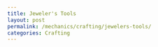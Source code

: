 ```yaml
---
title: Jeweler's Tools
layout: post
permalink: /mechanics/crafting/jewelers-tools/
categories: Crafting
---
```

